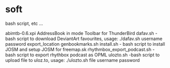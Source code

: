 soft
====

bash script, etc ...

abimtb-0.6.xpi AddressBook in mode Toolbar for ThunderBird
dafav.sh - bash script to download DeviantArt favourites, usage: ./dafav.sh username password export_location
genbookmarks.sh
install.sh - bash script to install JOSM and setup JOSM for freemap.sk
rhythmbox_export_podcast.sh - bash script to export rhythbox podcast as OPML
ulozto.sh -bash script to upload file to uloz.to, usage: ./ulozto.sh file username password
